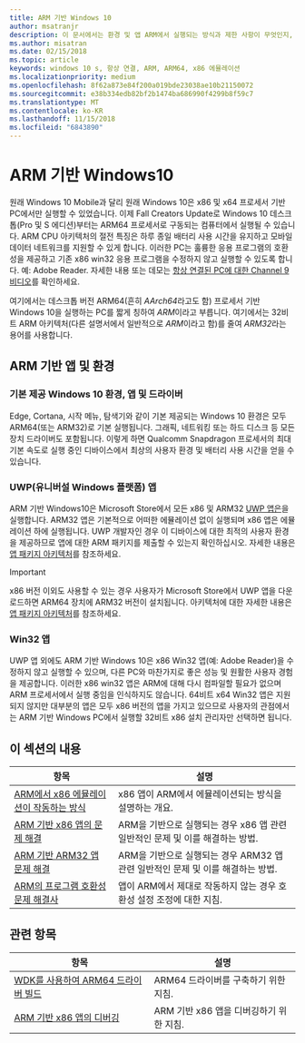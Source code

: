 ```yaml
---
title: ARM 기반 Windows 10
author: msatranjr
description: 이 문서에서는 환경 및 앱 ARM에서 실행되는 방식과 제한 사항이 무엇인지, 자세히 알아볼 수 있는 위치에 대한 개요를 제공합니다.
ms.author: misatran
ms.date: 02/15/2018
ms.topic: article
keywords: windows 10 s, 항상 연결, ARM, ARM64, x86 에뮬레이션
ms.localizationpriority: medium
ms.openlocfilehash: 8f62a873e84f200a019bde23038ae10b21150072
ms.sourcegitcommit: e38b334edb82bf2b1474ba686990f4299b8f59c7
ms.translationtype: MT
ms.contentlocale: ko-KR
ms.lasthandoff: 11/15/2018
ms.locfileid: "6843890"
---
```

# <a name="windows-10-on-arm"></a>ARM 기반 Windows10
원래 Windows 10 Mobile과 달리 원래 Windows 10은 x86 및 x64 프로세서 기반 PC에서만 실행할 수 있었습니다. 이제 Fall Creators Update로 Windows 10 데스크톱(Pro 및 S 에디션)부터는 ARM64 프로세서로 구동되는 컴퓨터에서 실행될 수 있습니다. ARM CPU 아키텍처의 절전 특징은 하루 종일 배터리 사용 시간을 유지하고 모바일 데이터 네트워크를 지원할 수 있게 합니다. 이러한 PC는 훌륭한 응용 프로그램의 호환성을 제공하고 기존 x86 win32 응용 프로그램을 수정하지 않고 실행할 수 있도록 합니다. 예: Adobe Reader. 자세한 내용 또는 데모는 [항상 연결된 PC에 대한 Channel 9 비디오](https://channel9.msdn.com/Events/Build/2017/P4171)를 확인하세요. 

여기에서는 데스크톱 버전 ARM64(흔히 *AArch64*라고도 함) 프로세서 기반 Windows 10을 실행하는 PC를 짧게 칭하여 *ARM*이라고 부릅니다.  여기에서는 32비트 ARM 아키텍처(다른 설명서에서 일반적으로 *ARM*이라고 함)를 줄여 *ARM32*라는 용어를 사용합니다.

## <a name="apps-and-experiences-on-arm"></a>ARM 기반 앱 및 환경

### <a name="built-in-windows-10-experiences-apps-and-drivers"></a>기본 제공 Windows 10 환경, 앱 및 드라이버
Edge, Cortana, 시작 메뉴, 탐색기와 같이 기본 제공되는 Windows 10 환경은 모두 ARM64(또는 ARM32)로 기본 실행됩니다. 그래픽, 네트워킹 또는 하드 디스크 등 모든 장치 드라이버도 포함됩니다. 이렇게 하면 Qualcomm Snapdragon 프로세서의 최대 기본 속도로 실행 중인 디바이스에서 최상의 사용자 환경 및 배터리 사용 시간을 얻을 수 있습니다.

### <a name="universal-windows-platform-uwp-apps"></a>UWP(유니버설 Windows 플랫폼) 앱
ARM 기반 Windows10은 Microsoft Store에서 모든 x86 및 ARM32 [UWP 앱은](../get-started/universal-application-platform-guide.md)을 실행합니다. ARM32 앱은 기본적으로 어떠한 에뮬레이션 없이 실행되며 x86 앱은 에뮬레이션 하에 실행됩니다. UWP 개발자인 경우 이 디바이스에 대한 최적의 사용자 환경을 제공하므로 앱에 대한 ARM 패키지를 제출할 수 있는지 확인하십시오. 자세한 내용은 [앱 패키지 아키텍처](../packaging/device-architecture.md)를 참조하세요.

>[!IMPORTANT] 
> x86 버전 이외도 사용할 수 있는 경우 사용자가 Microsoft Store에서 UWP 앱을 다운로드하면 ARM64 장치에 ARM32 버전이 설치됩니다. 아키텍처에 대한 자세한 내용은 [앱 패키지 아키텍처](../packaging/device-architecture.md)를 참조하세요.

### <a name="win32-apps"></a>Win32 앱
UWP 앱 외에도 ARM 기반 Windows 10은 x86 Win32 앱(예: Adobe Reader)을 수정하지 않고 실행할 수 있으며, 다른 PC와 마찬가지로 좋은 성능 및 원활한 사용자 경험을 제공합니다. 이러한 x86 win32 앱은 ARM에 대해 다시 컴파일할 필요가 없으며 ARM 프로세서에서 실행 중임을 인식하지도 않습니다. 64비트 x64 Win32 앱은 지원되지 않지만 대부분의 앱은 모두 x86 버전의 앱을 가지고 있으므로 사용자의 관점에서는 ARM 기반 Windows PC에서 실행할 32비트 x86 설치 관리자만 선택하면 됩니다.

## <a name="in-this-section"></a>이 섹션의 내용
|항목 | 설명 |
|-----|-----|
|[ARM에서 x86 에뮬레이션이 작동하는 방식](apps-on-arm-x86-emulation.md)|x86 앱이 ARM에셔 에뮬레이션되는 방식을 설명하는 개요.|
|[ARM 기반 x86 앱의 문제 해결](apps-on-arm-troubleshooting-x86.md)|ARM을 기반으로 실행되는 경우 x86 앱 관련 일반적인 문제 및 이를 해결하는 방법. |
|[ARM 기반 ARM32 앱 문제 해결](apps-on-arm-troubleshooting-arm32.md)|ARM을 기반으로 실행되는 경우 ARM32 앱 관련 일반적인 문제 및 이를 해결하는 방법. |
|[ARM의 프로그램 호환성 문제 해결사](apps-on-arm-program-compat-troubleshooter.md)|앱이 ARM에서 제대로 작동하지 않는 경우 호환성 설정 조정에 대한 지침. |

## <a name="related-topics"></a>관련 항목
|항목 | 설명 |
|-----|-----|
|[WDK를 사용하여 ARM64 드라이버 빌드](https://docs.microsoft.com/en-us/windows-hardware/drivers/develop/building-arm64-drivers)|ARM64 드라이버를 구축하기 위한 지침. |
| [ARM 기반 x86 앱의 디버깅](https://docs.microsoft.com/en-us/windows-hardware/drivers/debugger/debugging-arm64) | ARM 기반 x86 앱을 디버깅하기 위한 지침. |

